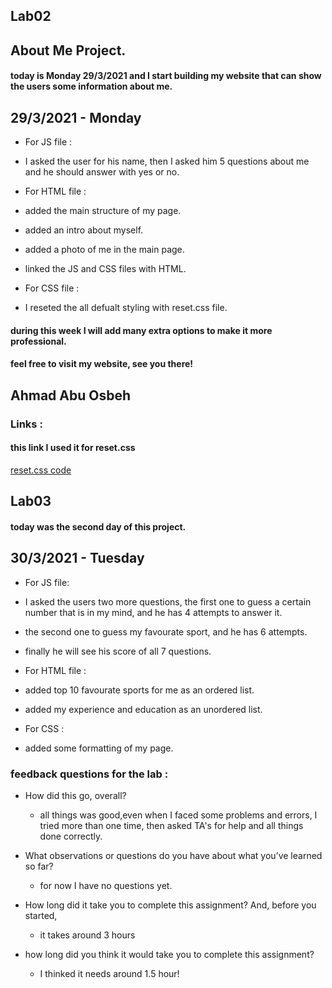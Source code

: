 ## Lab02

## About Me Project.

#### today is Monday 29/3/2021 and I start building my website that can show the users some information about me.

## 29/3/2021 - Monday
- For JS file :
 - I asked the user for his name, then I asked him 5 questions about me and he should answer with yes or no.

- For HTML file :
 - added the main structure of my page.
 - added an intro about myself.
 - added a photo of me in the main page.
 - linked the JS and CSS files with HTML.

- For CSS file :
 - I reseted the all defualt styling with reset.css file.


#### during this week I will add many extra options to make it more professional.
#### feel free to visit my website, see you there!
## Ahmad Abu Osbeh

### Links : 
#### this link I used it for reset.css 
[reset.css code](https://meyerweb.com/eric/tools/css/reset/)

## Lab03
#### today was the second day of this project.

## 30/3/2021 - Tuesday

- For JS file:
 - I asked the users two more questions, the first one to guess a certain number that is in my mind, and he has 4 attempts to answer it.
 - the second one to guess my favourate sport, and he has 6 attempts.
 - finally he will see his score of all 7 questions.

- For HTML file :
 - added top 10 favourate sports for me as an ordered list.
 - added my experience and education as an unordered list.

- For CSS :
 - added some formatting of my page.

### feedback questions for the lab :

- How did this go, overall?
  - all things was good,even when I faced some problems and errors, I tried more than one time, then asked TA's for help and all things done correctly.

- What observations or questions do you have about what you’ve learned so far?
  - for now I have no questions yet.

- How long did it take you to complete this assignment? And, before you started,
   - it takes around 3 hours

- how long did you think it would take you to complete this assignment?
   - I thinked it needs around 1.5 hour!